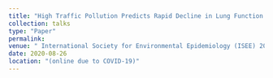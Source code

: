 ```yaml
---
title: "High Traffic Pollution Predicts Rapid Decline in Lung Function Among Children with Cystic Fibrosis"
collection: talks
type: "Paper"
permalink: 
venue: " International Society for Environmental Epidemiology (ISEE) 2020"
date: 2020-08-26
location: "(online due to COVID-19)"
---
```

